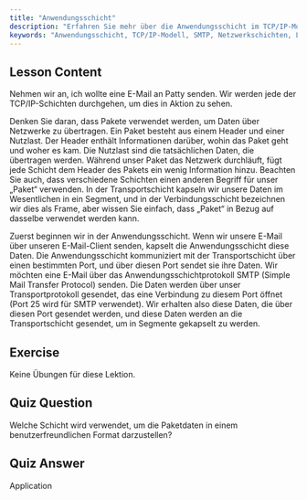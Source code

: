 ```yaml
---
title: "Anwendungsschicht"
description: "Erfahren Sie mehr über die Anwendungsschicht im TCP/IP-Modell, wie sie Daten für E-Mails (SMTP) verarbeitet und welche Rolle sie in der Netzwerkkommunikation spielt. Verstehen Sie Netzwerkschichten."
keywords: "Anwendungsschicht, TCP/IP-Modell, SMTP, Netzwerkschichten, Linux-Netzwerk, Anfänger-Tutorial, Netzwerkkommunikation"
---
```


## Lesson Content

Nehmen wir an, ich wollte eine E-Mail an Patty senden. Wir werden jede der TCP/IP-Schichten durchgehen, um dies in Aktion zu sehen.

Denken Sie daran, dass Pakete verwendet werden, um Daten über Netzwerke zu übertragen. Ein Paket besteht aus einem Header und einer Nutzlast. Der Header enthält Informationen darüber, wohin das Paket geht und woher es kam. Die Nutzlast sind die tatsächlichen Daten, die übertragen werden. Während unser Paket das Netzwerk durchläuft, fügt jede Schicht dem Header des Pakets ein wenig Information hinzu. Beachten Sie auch, dass verschiedene Schichten einen anderen Begriff für unser „Paket“ verwenden. In der Transportschicht kapseln wir unsere Daten im Wesentlichen in ein Segment, und in der Verbindungsschicht bezeichnen wir dies als Frame, aber wissen Sie einfach, dass „Paket“ in Bezug auf dasselbe verwendet werden kann.

Zuerst beginnen wir in der Anwendungsschicht. Wenn wir unsere E-Mail über unseren E-Mail-Client senden, kapselt die Anwendungsschicht diese Daten. Die Anwendungsschicht kommuniziert mit der Transportschicht über einen bestimmten Port, und über diesen Port sendet sie ihre Daten. Wir möchten eine E-Mail über das Anwendungsschichtprotokoll SMTP (Simple Mail Transfer Protocol) senden. Die Daten werden über unser Transportprotokoll gesendet, das eine Verbindung zu diesem Port öffnet (Port 25 wird für SMTP verwendet). Wir erhalten also diese Daten, die über diesen Port gesendet werden, und diese Daten werden an die Transportschicht gesendet, um in Segmente gekapselt zu werden.

## Exercise

Keine Übungen für diese Lektion.

## Quiz Question

Welche Schicht wird verwendet, um die Paketdaten in einem benutzerfreundlichen Format darzustellen?

## Quiz Answer

Application
